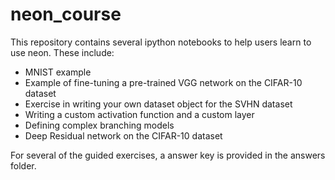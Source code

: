 # neon_course

This repository contains several ipython notebooks to help users learn to use neon. These include:

* MNIST example
* Example of fine-tuning a pre-trained VGG network on the CIFAR-10 dataset
* Exercise in writing your own dataset object for the SVHN dataset
* Writing a custom activation function and a custom layer
* Defining complex branching models
* Deep Residual network on the CIFAR-10 dataset

For several of the guided exercises, a answer key is provided in the answers folder.
